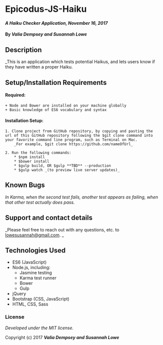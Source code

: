 # Epicodus-JS-Haiku 

#### _A Haiku Checker Application, November 16, 2017_


#### By _**Valia Dempsey and Susannah Lowe**_



## Description

_This is an application which tests potential Haikus, and lets users know if they have written a proper Haiku. 


## Setup/Installation Requirements

  #### Required: 
    + Node and Bower are installed on your machine globally
    + Basic knowledge of ES6 vocabulary and syntax

  #### Installation Setup: 
    1. Clone project from GitHub repository, by copying and pasting the url of this GitHub repository following the $git clone command into your favorite command line program, such as Terminal on Mac.  
        _For example, $git clone https://github.com/nameOfUrl_
        
    2. Run the following commands: 
        * $npm install 
        * $bower install
        * $gulp build, OR $gulp **TBD** --production
        * $gulp watch _(to preview live server updates)_

## Known Bugs

_In Karma, when the second test fails, another test appears as failing, when that other test actually does pass._


## Support and contact details

_Please feel free to reach out with any questions, etc. to lowesusannah@gmail.com. _


## Technologies Used

* ES6 (JavaScript)
* Node.js, including: 
  - Jasmine testing
  - Karma test runner
  - Bower
  - Gulp 
* jQuery
* Bootstrap (CSS, JavaScript) 
* HTML, CSS, Sass


### License

*Developed under the MIT license.*

Copyright (c) 2017 **_Valia Dempsey and Susannah Lowe_**
